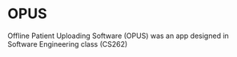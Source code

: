 # OPUS
Offline Patient Uploading Software (OPUS) was an app designed in Software Engineering class (CS262)
